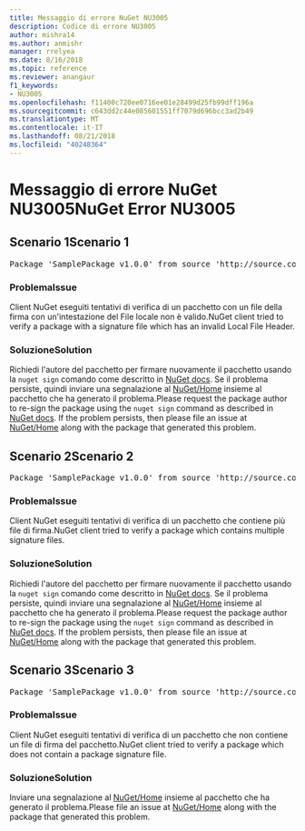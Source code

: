 ```yaml
---
title: Messaggio di errore NuGet NU3005
description: Codice di errore NU3005
author: mishra14
ms.author: anmishr
manager: rrelyea
ms.date: 8/16/2018
ms.topic: reference
ms.reviewer: anangaur
f1_keywords:
- NU3005
ms.openlocfilehash: f11400c720ee0716ee01e28499d25fb99dff196a
ms.sourcegitcommit: c643dd2c44e085601551ff7079d696bcc3ad2b49
ms.translationtype: MT
ms.contentlocale: it-IT
ms.lasthandoff: 08/21/2018
ms.locfileid: "40248364"
---
```

# <a name="nuget-error-nu3005"></a><span data-ttu-id="24428-103">Messaggio di errore NuGet NU3005</span><span class="sxs-lookup"><span data-stu-id="24428-103">NuGet Error NU3005</span></span>

## <a name="scenario-1"></a><span data-ttu-id="24428-104">Scenario 1</span><span class="sxs-lookup"><span data-stu-id="24428-104">Scenario 1</span></span>

<pre>Package 'SamplePackage v1.0.0' from source 'http://source.com/index.json': The package contains an invalid package signature file.</pre>

### <a name="issue"></a><span data-ttu-id="24428-105">Problema</span><span class="sxs-lookup"><span data-stu-id="24428-105">Issue</span></span>

<span data-ttu-id="24428-106">Client NuGet eseguiti tentativi di verifica di un pacchetto con un file della firma con un'intestazione del File locale non è valido.</span><span class="sxs-lookup"><span data-stu-id="24428-106">NuGet client tried to verify a package with a signature file which has an invalid Local File Header.</span></span>


### <a name="solution"></a><span data-ttu-id="24428-107">Soluzione</span><span class="sxs-lookup"><span data-stu-id="24428-107">Solution</span></span>

<span data-ttu-id="24428-108">Richiedi l'autore del pacchetto per firmare nuovamente il pacchetto usando la `nuget sign` comando come descritto in [NuGet docs](https://docs.microsoft.com/en-us/nuget/create-packages/sign-a-package). Se il problema persiste, quindi inviare una segnalazione al [NuGet/Home](https://github.com/NuGet/Home/issues) insieme al pacchetto che ha generato il problema.</span><span class="sxs-lookup"><span data-stu-id="24428-108">Please request the package author to re-sign the package using the `nuget sign` command as described in [NuGet docs](https://docs.microsoft.com/en-us/nuget/create-packages/sign-a-package). If the problem persists, then please file an issue at [NuGet/Home](https://github.com/NuGet/Home/issues) along with the package that generated this problem.</span></span>



## <a name="scenario-2"></a><span data-ttu-id="24428-109">Scenario 2</span><span class="sxs-lookup"><span data-stu-id="24428-109">Scenario 2</span></span>

<pre>Package 'SamplePackage v1.0.0' from source 'http://source.com/index.json': The package contains multiple package signature files.</pre>

### <a name="issue"></a><span data-ttu-id="24428-110">Problema</span><span class="sxs-lookup"><span data-stu-id="24428-110">Issue</span></span>

<span data-ttu-id="24428-111">Client NuGet eseguiti tentativi di verifica di un pacchetto che contiene più file di firma.</span><span class="sxs-lookup"><span data-stu-id="24428-111">NuGet client tried to verify a package which contains multiple signature files.</span></span>


### <a name="solution"></a><span data-ttu-id="24428-112">Soluzione</span><span class="sxs-lookup"><span data-stu-id="24428-112">Solution</span></span>

<span data-ttu-id="24428-113">Richiedi l'autore del pacchetto per firmare nuovamente il pacchetto usando la `nuget sign` comando come descritto in [NuGet docs](https://docs.microsoft.com/en-us/nuget/create-packages/sign-a-package). Se il problema persiste, quindi inviare una segnalazione al [NuGet/Home](https://github.com/NuGet/Home/issues) insieme al pacchetto che ha generato il problema.</span><span class="sxs-lookup"><span data-stu-id="24428-113">Please request the package author to re-sign the package using the `nuget sign` command as described in [NuGet docs](https://docs.microsoft.com/en-us/nuget/create-packages/sign-a-package). If the problem persists, then please file an issue at [NuGet/Home](https://github.com/NuGet/Home/issues) along with the package that generated this problem.</span></span>



## <a name="scenario-3"></a><span data-ttu-id="24428-114">Scenario 3</span><span class="sxs-lookup"><span data-stu-id="24428-114">Scenario 3</span></span>

<pre>Package 'SamplePackage v1.0.0' from source 'http://source.com/index.json': The package does not contain a valid package signature file.</pre>

### <a name="issue"></a><span data-ttu-id="24428-115">Problema</span><span class="sxs-lookup"><span data-stu-id="24428-115">Issue</span></span>

<span data-ttu-id="24428-116">Client NuGet eseguiti tentativi di verifica di un pacchetto che non contiene un file di firma del pacchetto.</span><span class="sxs-lookup"><span data-stu-id="24428-116">NuGet client tried to verify a package which does not contain a package signature file.</span></span>


### <a name="solution"></a><span data-ttu-id="24428-117">Soluzione</span><span class="sxs-lookup"><span data-stu-id="24428-117">Solution</span></span>

<span data-ttu-id="24428-118">Inviare una segnalazione al [NuGet/Home](https://github.com/NuGet/Home/issues) insieme al pacchetto che ha generato il problema.</span><span class="sxs-lookup"><span data-stu-id="24428-118">Please file an issue at [NuGet/Home](https://github.com/NuGet/Home/issues) along with the package that generated this problem.</span></span>


